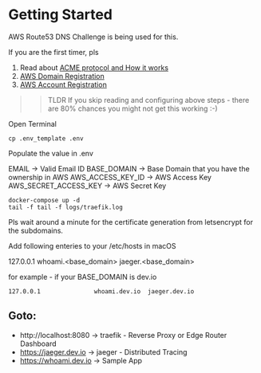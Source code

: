 # Getting Started

AWS Route53 DNS Challenge is being used for this. 

If you are the first timer, pls
1. Read about [ACME protocol and How it works](https://letsencrypt.org/how-it-works/)
2. [AWS Domain Registration](https://aws.amazon.com/getting-started/tutorials/get-a-domain/?trk=gs_card)
3. [AWS Account Registration](https://aws.amazon.com/free/?all-free-tier.sort-by=item.additionalFields.SortRank&all-free-tier.sort-order=asc)


>> TLDR
   If you skip reading and configuring above steps - there are 80% chances you might not get this working :-)


Open Terminal 

```
cp .env_template .env
```

Populate the value in .env 

EMAIL                   -> Valid Email ID
BASE_DOMAIN             -> Base Domain that you have the ownership in AWS 
AWS_ACCESS_KEY_ID       -> AWS Access Key
AWS_SECRET_ACCESS_KEY   -> AWS Secret Key

```
docker-compose up -d 
tail -f tail -f logs/traefik.log
```

Pls wait around a minute for the certificate generation from letsencrypt for the subdomains.

Add following enteries to your /etc/hosts in macOS

127.0.0.1               whoami.<base_domain>  jaeger.<base_domain>

for example - if your BASE_DOMAIN is dev.io 

```
127.0.0.1               whoami.dev.io  jaeger.dev.io
```

Goto:
----

* http://localhost:8080  ->  traefik - Reverse Proxy or Edge Router Dashboard
* https://jaeger.dev.io  ->  jaeger - Distributed Tracing 
* https://whoami.dev.io  ->  Sample App
